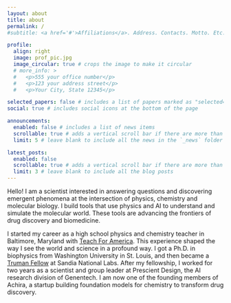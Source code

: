 ```yaml
---
layout: about
title: about
permalink: /
#subtitle: <a href='#'>Affiliations</a>. Address. Contacts. Motto. Etc.

profile:
  align: right
  image: prof_pic.jpg
  image_circular: true # crops the image to make it circular
  # more_info: >
  #   <p>555 your office number</p>
  #   <p>123 your address street</p>
  #   <p>Your City, State 12345</p>

selected_papers: false # includes a list of papers marked as "selected={true}"
social: true # includes social icons at the bottom of the page

announcements:
  enabled: false # includes a list of news items
  scrollable: true # adds a vertical scroll bar if there are more than 3 news items
  limit: 5 # leave blank to include all the news in the `_news` folder

latest_posts:
  enabled: false
  scrollable: true # adds a vertical scroll bar if there are more than 3 new posts items
  limit: 3 # leave blank to include all the blog posts
---
```


Hello! I am a scientist interested in answering questions and discovering emergent phenomena at the intersection of physics, chemistry and molecular biology. I build tools that use physics and AI to understand and simulate the molecular world. These tools are advancing the frontiers of drug discovery and biomedicine.

I started my career as a high school physics and chemistry teacher in Baltimore, Maryland with [Teach For America](https://www.teachforamerica.org/). This experience shaped the way I see the world and science in a profound way. I got a Ph.D. in biophysics from Washington University in St. Louis, and then became a [Truman Fellow](https://www.sandia.gov/labnews/2019/09/26/truman-fellows/) at Sandia National Labs. After my fellowship, I worked for two years as a scientist and group leader at Prescient Design, the AI research division of Genentech. I am now one of the founding members of Achira, a startup building foundation models for chemistry to transform drug discovery.



<!-- Write your biography here. Tell the world about yourself. Link to your favorite [subreddit](http://reddit.com). You can put a picture in, too. The code is already in, just name your picture `prof_pic.jpg` and put it in the `img/` folder.

Put your address / P.O. box / other info right below your picture. You can also disable any of these elements by editing `profile` property of the YAML header of your `_pages/about.md`. Edit `_bibliography/papers.bib` and Jekyll will render your [publications page](/al-folio/publications/) automatically.

Link to your social media connections, too. This theme is set up to use [Font Awesome icons](https://fontawesome.com/) and [Academicons](https://jpswalsh.github.io/academicons/), like the ones below. Add your Facebook, Twitter, LinkedIn, Google Scholar, or just disable all of them. -->
